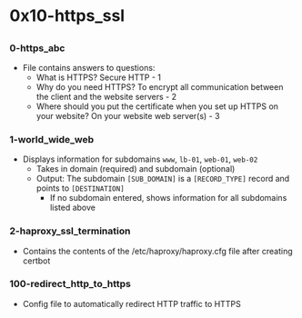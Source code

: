# 0x10-https_ssl

## 
### 0-https_abc
* File contains answers to questions:
  * What is HTTPS? Secure HTTP - 1
  * Why do you need HTTPS? To encrypt all communication between the client and the website servers - 2
  * Where should you put the certificate when you set up HTTPS on your website? On your website web server(s) - 3

### 1-world_wide_web
* Displays information for subdomains `www`, `lb-01`, `web-01`, `web-02`
  * Takes in domain (required) and subdomain (optional)
  * Output: The subdomain `[SUB_DOMAIN]` is a `[RECORD_TYPE]` record and points to `[DESTINATION]`
    * If no subdomain entered, shows information for all subdomains listed above

### 2-haproxy_ssl_termination
* Contains the contents of the /etc/haproxy/haproxy.cfg file after creating certbot

### 100-redirect_http_to_https
* Config file to automatically redirect HTTP traffic to HTTPS

